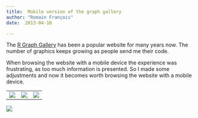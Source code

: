 ```yaml
---
title:  Mobile version of the graph gallery
author: "Romain François"
date:  2013-04-10

---
```


<div class="entry-content">
						<p>The <a href="https://web.archive.org/web/20130516100159/http://gallery.r-enthusiasts.com/">R Graph Gallery</a> has been a popular website for many years now. The number of graphics keeps growing as people send me their code. </p>
<p>When browsing the website with a mobile device the experience was frustrating, as too much information is presented. So I made some adjustments and now it becomes worth browsing the website with a mobile device. </p>
<table><tr>
<td><img src="https://web.archive.org/web/20130516100159im_/http://blog.r-enthusiasts.com/wp-content/uploads/2013/04/iphone.png"></td>
<td><img src="https://web.archive.org/web/20130516100159im_/http://blog.r-enthusiasts.com/wp-content/uploads/2013/04/mobile-graph.png"></td>
<td><img src="https://web.archive.org/web/20130516100159im_/http://blog.r-enthusiasts.com/wp-content/uploads/2013/04/tag-boxplot-iphone.png"></td>
</tr></table>
<div class="text-center">
   <img src="https://web.archive.org/web/20130516100159im_/http://blog.r-enthusiasts.com/wp-content/uploads/2013/04/iphone-landscape.png">
</div>
<p><br></p>
											</div>

